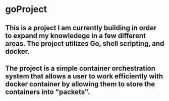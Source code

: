 # goProject

## This is a project I am currently building in order to expand my knowledege in a few different areas. The project utilizes Go, shell scripting, and docker.

## The project is a simple container orchestration system that allows a user to work efficiently with docker container by allowing them to store the containers into "packets".
